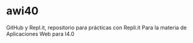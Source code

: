 # awi40
GitHub y Repl.it, repositorio para prácticas con Repli.it
Para la materia de Aplicaciones Web para I4.0
